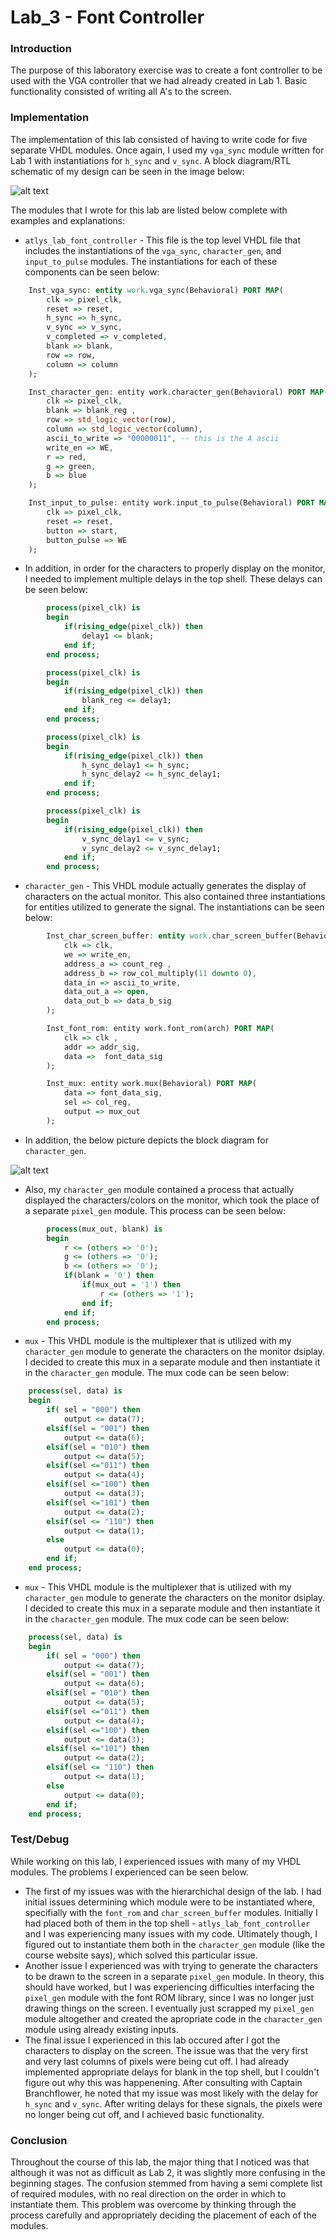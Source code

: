 Lab_3 - Font Controller
=====


### Introduction

The purpose of this laboratory exercise was to create a font controller to be used with the VGA controller that we had already created in Lab 1. Basic functionality consisted of writing all A's to the screen.

### Implementation

The implementation of this lab consisted of having to write code for five separate VHDL modules. Once again, I used my `vga_sync` module written for Lab 1 with instantiations for `h_sync` and `v_sync`. A block diagram/RTL schematic of my design can be seen in the image below:

![alt text](http://i.imgur.com/Fq27U9o.png "RTL Schematic")


The modules that I wrote for this lab are listed below complete with examples and explanations:

 * `atlys_lab_font_controller` - This file is the top level VHDL file that includes the instantiations of the `vga_sync`, `character_gen`, and `input_to_pulse` modules. The instantiations for each of these components can be seen below:

```vhdl
	Inst_vga_sync: entity work.vga_sync(Behavioral) PORT MAP(
		clk => pixel_clk,
		reset => reset,
		h_sync => h_sync,
		v_sync => v_sync,
		v_completed => v_completed,
		blank => blank,
		row => row,
		column => column
	);

	Inst_character_gen: entity work.character_gen(Behavioral) PORT MAP(
		clk => pixel_clk,
		blank => blank_reg ,
		row => std_logic_vector(row),
		column => std_logic_vector(column),
		ascii_to_write => "00000011", -- this is the A ascii
		write_en => WE,
		r => red,
		g => green,
		b => blue 
	);

	Inst_input_to_pulse: entity work.input_to_pulse(Behavioral) PORT MAP(
		clk => pixel_clk,
		reset => reset,
		button => start,
		button_pulse => WE
	);
```
 * In addition, in order for the characters to properly display on the monitor, I needed to implement multiple delays in the top shell. These delays can be seen below:

```vhdl
		process(pixel_clk) is 
		begin
			if(rising_edge(pixel_clk)) then
				delay1 <= blank;
			end if;
		end process;

		process(pixel_clk) is
		begin
			if(rising_edge(pixel_clk)) then
				blank_reg <= delay1;
			end if;
		end process;

		process(pixel_clk) is 
		begin
			if(rising_edge(pixel_clk)) then
				h_sync_delay1 <= h_sync;
				h_sync_delay2 <= h_sync_delay1;
			end if;
		end process;

		process(pixel_clk) is 
		begin
			if(rising_edge(pixel_clk)) then
				v_sync_delay1 <= v_sync;
				v_sync_delay2 <= v_sync_delay1;
			end if;
		end process;
```

 * `character_gen` - This VHDL module actually generates the display of characters on the actual monitor. This also contained three instantiations for entities utilized to generate the signal. The instantiations can be seen below:

```vhdl
		Inst_char_screen_buffer: entity work.char_screen_buffer(Behavioral) PORT MAP(
			clk => clk,
			we => write_en,
			address_a => count_reg ,
			address_b => row_col_multiply(11 downto 0),
			data_in => ascii_to_write,
			data_out_a => open,
			data_out_b => data_b_sig
		);

		Inst_font_rom: entity work.font_rom(arch) PORT MAP(
			clk => clk ,
			addr => addr_sig,
			data =>  font_data_sig
		);

		Inst_mux: entity work.mux(Behavioral) PORT MAP(
			data => font_data_sig,
			sel => col_reg,
			output => mux_out
		);
```
 * In addition, the below picture depicts the block diagram for `character_gen`.

![alt text](http://i.imgur.com/HRA0zA8.png "Character Gen")

 * Also, my `character_gen` module contained a process that actually displayed the characters/colors on the monitor, which took the place of a separate `pixel_gen` module. This process can be seen below:

```vhdl
		process(mux_out, blank) is
		begin
			r <= (others => '0');
			g <= (others => '0');
			b <= (others => '0');
			if(blank = '0') then
				if(mux_out = '1') then
					r <= (others => '1');
				end if;
			end if;	
		end process;
```

 * `mux` - This VHDL module is the multiplexer that is utilized with my `character_gen` module to generate the characters on the monitor dsiplay. I decided to create this mux in a separate module and then instantiate it in the `character_gen` module. The mux code can be seen below:

```vhdl
	process(sel, data) is
	begin
		if( sel = "000") then
			output <= data(7);
		elsif(sel = "001") then
			output <= data(6);
		elsif(sel = "010") then
			output <= data(5);
		elsif(sel <="011") then
			output <= data(4);
		elsif(sel <="100") then
			output <= data(3);
		elsif(sel <="101") then
			output <= data(2);
		elsif(sel <= "110") then
			output <= data(1);
		else
			output <= data(0);
		end if;
	end process;
```
 * `mux` - This VHDL module is the multiplexer that is utilized with my `character_gen` module to generate the characters on the monitor dsiplay. I decided to create this mux in a separate module and then instantiate it in the `character_gen` module. The mux code can be seen below:

```vhdl
	process(sel, data) is
	begin
		if( sel = "000") then
			output <= data(7);
		elsif(sel = "001") then
			output <= data(6);
		elsif(sel = "010") then
			output <= data(5);
		elsif(sel <="011") then
			output <= data(4);
		elsif(sel <="100") then
			output <= data(3);
		elsif(sel <="101") then
			output <= data(2);
		elsif(sel <= "110") then
			output <= data(1);
		else
			output <= data(0);
		end if;
	end process;
```

### Test/Debug

While working on this lab, I experienced issues with many of my VHDL modules. The problems I experienced can be seen below.
 * The first of my issues was with the hierarchichal design of the lab. I had initial issues determining which module were to be instantiated where, specifially with the `font_rom` and `char_screen_buffer` modules. Initially I had placed both of them in the top shell - `atlys_lab_font_controller` and I was experiencing many issues with my code. Ultimately though, I figured out to instantiate them both in the `character_gen` module (like the course website says), which solved this particular issue.
 * Another issue I experienced was with trying to generate the characters to be drawn to the screen in a separate `pixel_gen` module. In theory, this should have worked, but I was experiencing difficulties interfacing the `pixel_gen` module with the font ROM library, since I was no longer just drawing things on the screen. I eventually just scrapped my `pixel_gen` module altogether and created the apropriate code in the `character_gen` module using already existing inputs.
 * The final issue I experienced in this lab occured after I got the characters to display on the screen. The issue was that the very first and very last columns of pixels were being cut off. I had already implemented appropriate delays for blank in the top shell, but I couldn't figure out why this was happenening. After consulting with Captain Branchflower, he noted that my issue was most likely with the delay for `h_sync` and `v_sync`. After writing delays for these signals, the pixels were no longer being cut off, and I achieved basic functionality.


### Conclusion

Throughout the course of this lab, the major thing that I noticed was that although it was not as difficult as Lab 2, it was slightly more confusing in the beginning stages. The confusion stemmed from having a semi complete list of required modules, with no real direction on the order in which to instantiate them. This problem was overcome by thinking through the process carefully and appropriately deciding the placement of each of the modules.

 
